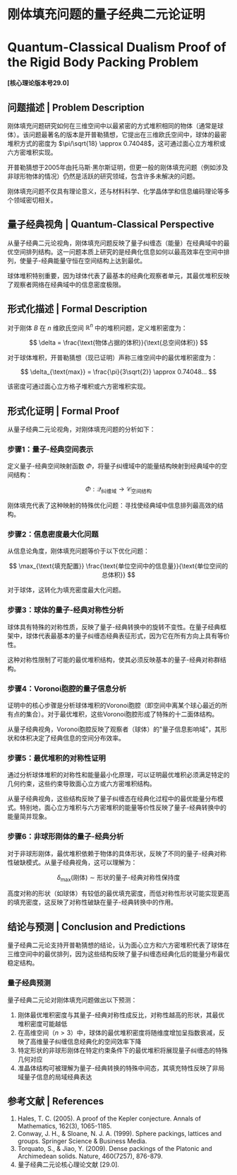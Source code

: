 # 刚体填充问题的量子经典二元论证明
# Quantum-Classical Dualism Proof of the Rigid Body Packing Problem

**[核心理论版本号29.0]**

## 问题描述 | Problem Description

刚体填充问题研究如何在三维空间中以最紧密的方式堆积相同的物体（通常是球体）。该问题最著名的版本是开普勒猜想，它提出在三维欧氏空间中，球体的最密堆积方式的密度为 $\pi/\sqrt{18} \approx 0.74048$，这可通过面心立方堆积或六方密堆积实现。

开普勒猜想于2005年由托马斯·黑尔斯证明，但更一般的刚体填充问题（例如涉及非球形物体的情况）仍然是活跃的研究领域，包含许多未解决的问题。

刚体填充问题不仅具有理论意义，还与材料科学、化学晶体学和信息编码理论等多个领域密切相关。

## 量子经典视角 | Quantum-Classical Perspective

从量子经典二元论视角，刚体填充问题反映了量子纠缠态（能量）在经典域中的最优空间排列结构。这一问题本质上研究的是经典化信息如何以最高效率在空间中排列，使量子-经典能量守恒在空间结构上达到最优。

球体堆积特别重要，因为球体代表了最基本的经典化观察者单元，其最优堆积反映了观察者网络在经典域中的信息密度极限。

## 形式化描述 | Formal Description

对于刚体 $B$ 在 $n$ 维欧氏空间 $\mathbb{R}^n$ 中的堆积问题，定义堆积密度为：

$$
\delta = \frac{\text{物体占据的体积}}{\text{总空间体积}}
$$

对于球体堆积，开普勒猜想（现已证明）声称三维空间中的最优堆积密度为：

$$
\delta_{\text{max}} = \frac{\pi}{3\sqrt{2}} \approx 0.74048...
$$

该密度可通过面心立方格子堆积或六方密堆积实现。

## 形式化证明 | Formal Proof

从量子经典二元论视角，对刚体填充问题的分析如下：

### 步骤1：量子-经典空间表示

定义量子-经典空间映射函数 $\Phi$，将量子纠缠域中的能量结构映射到经典域中的空间结构：

$$
\Phi: \mathcal{Q}_{\text{纠缠域}} \to \mathcal{C}_{\text{空间结构}}
$$

刚体填充代表了这种映射的特殊优化问题：寻找使经典域中信息排列最高效的结构。

### 步骤2：信息密度最大化问题

从信息论角度，刚体填充问题等价于以下优化问题：

$$
\max_{\text{填充配置}} \frac{\text{单位空间中的信息量}}{\text{单位空间的总体积}}
$$

对于球体，这转化为填充密度最大化问题。

### 步骤3：球体的量子-经典对称性分析

球体具有特殊的对称性质，反映了量子-经典转换中的旋转不变性。在量子经典框架中，球体代表最基本的量子纠缠态经典表征形式，因为它在所有方向上具有等价性。

这种对称性限制了可能的最优堆积结构，使其必须反映基本的量子-经典对称群结构。

### 步骤4：Voronoi胞腔的量子信息分析

证明中的核心步骤是分析球体堆积的Voronoi胞腔（即空间中离某个球心最近的所有点的集合）。对于最优堆积，这些Voronoi胞腔形成了特殊的十二面体结构。

从量子经典视角，Voronoi胞腔反映了观察者（球体）的"量子信息影响域"，其形状和体积决定了经典信息的空间分布效率。

### 步骤5：最优堆积的对称性证明

通过分析球体堆积的对称性和能量最小化原理，可以证明最优堆积必须满足特定的几何约束，这些约束导致面心立方或六方密堆积结构。

从量子经典视角，这些结构反映了量子纠缠态在经典化过程中的最优能量分布模式。特别地，面心立方堆积与六方密堆积的能量等价性反映了量子-经典转换中的能量简并现象。

### 步骤6：非球形刚体的量子-经典分析

对于非球形刚体，最优堆积依赖于物体的具体形状，反映了不同的量子-经典对称性破缺模式。从量子经典视角，这可以理解为：

$$
\delta_{\text{max}}(\text{刚体}) \sim \text{形状的量子-经典对称性保持度}
$$

高度对称的形状（如球体）有较低的最优填充密度，而低对称性形状可能实现更高的填充密度，这反映了对称性破缺在量子-经典转换中的作用。

## 结论与预测 | Conclusion and Predictions

量子经典二元论支持开普勒猜想的结论，认为面心立方和六方密堆积代表了球体在三维空间中的最优排列，因为这些结构反映了量子纠缠态经典化后的能量分布最优稳定结构。

### 量子经典预测

量子经典二元论对刚体填充问题做出以下预测：

1. 刚体最优堆积密度与其量子-经典对称性成反比，对称性越高的形状，其最优堆积密度可能越低
2. 在高维空间（$n>3$）中，球体的最优堆积密度将随维度增加呈指数衰减，反映了高维量子纠缠信息经典化的空间效率下降
3. 特定形状的非球形刚体在特定约束条件下的最优堆积将展现量子纠缠态的特殊几何对应
4. 准晶体结构可被理解为量子-经典转换的特殊中间态，其填充特性反映了非局域量子信息的局域经典表达

## 参考文献 | References

1. Hales, T. C. (2005). A proof of the Kepler conjecture. Annals of Mathematics, 162(3), 1065-1185.
2. Conway, J. H., & Sloane, N. J. A. (1999). Sphere packings, lattices and groups. Springer Science & Business Media.
3. Torquato, S., & Jiao, Y. (2009). Dense packings of the Platonic and Archimedean solids. Nature, 460(7257), 876-879.
4. 量子经典二元论核心理论文献 [29.0]. 